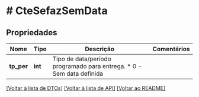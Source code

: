 # # CteSefazSemData

## Propriedades

Nome | Tipo | Descrição | Comentários
------------ | ------------- | ------------- | -------------
**tp_per** | **int** | Tipo de data/período programado para entrega.  * 0 - Sem data definida |

[[Voltar à lista de DTOs]](../../README.md#models) [[Voltar à lista de API]](../../README.md#endpoints) [[Voltar ao README]](../../README.md)
